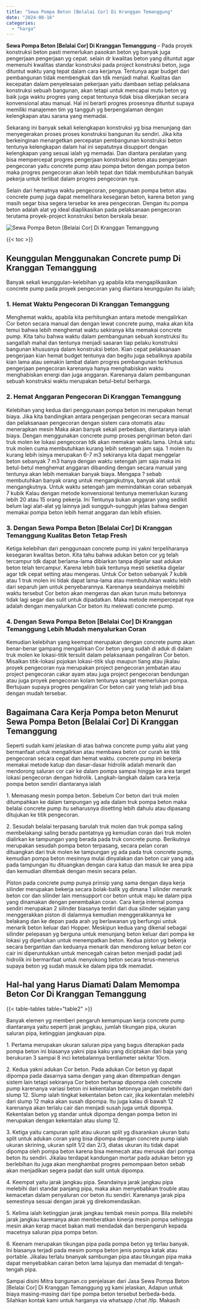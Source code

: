 ```yaml
---
title: "Sewa Pompa Beton [Belalai Cor] Di Kranggan Temanggung"
date: "2024-08-16"
categories: 
  - "harga"
---
```


**Sewa Pompa Beton \[Belalai Cor\] Di Kranggan Temanggung** – Pada proyek konstruksi beton pasti memerlukan pasokan beton yg banyak juga pengerjaan pengerjaan yg cepat. selain dr kwalitas beton yang dituntut agar memenuhi kwalitas standar konstruksi pada project konstruksi beton, juga dituntut waktu yang tepat dalam cara kerjanya. Tentunya agar budget dari pembangunan tidak membengkak dan tdk menjadi mahal. Kualitas dan kecepatan dalam penyelesaian pekerjaan yaitu dambaan setiap pelaksana konstruksi sebuah bangunan, akan tetapi untuk mencapai mutu beton yg baik juga waktu progres yang cepat tentunya tidak bisa dikerjakan secara konvensional atau manual. Hal ini berarti progres prosesnya dituntut supaya memiliki manajemen tim yg tangguh yg berpengalaman dengan kelengkapan atau sarana yang memadai.

Sekarang ini banyak sekali kelengkapan konstruksi yg bisa menunjang dan menyegerakan proses proses konstruksi bangunan itu sendiri. Jika kita berkeinginan menargetkan percepatan pembangunan konstruksi beton tentunya kelengkapan dalam hal ini sepatutnya disupport dengan kelengkapan yang sesuai ialah yg memadai. Dan diantara peralatan yang bisa mempercepat progres pengerjaan konstruksi beton atau pengerjaan pengecoran yaitu concrete pump atau pompa beton dengan pompa beton maka progres pengecoran akan lebih tepat dan tidak membutuhkan banyak pekerja untuk terlibat dalam progres pengecoran nya.

Selain dari hematnya waktu pengecoran, penggunaan pompa beton atau concrete pump juga dapat memelihara kesegaran beton, karena beton yang masih segar bisa segera tersebar ke area pengecoran. Dengan itu pompa beton adalah alat yg ideal diaplikasikan pada pelaksanaan pengecoran terutama proyek-project konstruksi beton berskala besar.

![Sewa Pompa Beton [Belalai Cor] Di Kranggan Temanggung](/images/sewa-concrete-pump-36.png)

{{< toc >}}

## Keunggulan Menggunakan Concrete pump Di Kranggan Temanggung

Banyak sekali keunggulan-kelebihan yg apabila kita mengaplikasikan concrete pump pada proyek pengecoran yang diantara keunggulan itu ialah;

### 1\. Hemat Waktu Pengecoran Di Kranggan Temanggung

Menghemat waktu, apabila kita perhitungkan antara metode mengalirkan Cor beton secara manual dan dengan lewat concrete pump, maka akan kita temui bahwa lebih menghemat waktu sekiranya kita memakai concrete pump. Kita tahu bahwa waktu dalam pembangunan sebuah konstruksi itu sangatlah mahal dan tentunya menjadi sasaran tiap pelaku konstruksi bangunan khususnya dalam konstruksi beton. Kian cepat pelaksanaan pengerjaan kian hemat budget tentunya dan begitu juga sebaliknya apabila kian lama atau semakin lambat dalam progres pembangunan terkhusus pengerjaan pengecoran karenanya hanya menghabiskan waktu menghabiskan energi dan juga anggaran. Karenanya dalam pembangunan sebuah konstruksi waktu merupakan betul-betul berharga.

### 2\. Hemat Anggaran Pengecoran Di Kranggan Temanggung

Kelebihan yang kedua dari penggunaan pompa beton ini merupakan hemat biaya. Jika kita bandingkan antara pengerjaan pengecoran secara manual dan pelaksanaan pengecoran dengan sistem cara otomatis atau menerapkan mesin Maka akan banyak sekali perbedaan, diantaranya ialah biaya. Dengan menggunakan concrete pump proses pengiriman beton dari truk molen ke lokasi pengecoran tdk akan memakan waktu lama. Untuk satu truk molen cuma membutuhkan kurang lebih setengah jam saja. 1 molen itu kurang lebih isinya merupakan 6-7 m3 sekiranya kita dapat menggelar beton sebanyak 7 m3 hanya dengan waktu setengah jam saja maka ini betul-betul menghemat anggaran dibanding dengan secara manual yang tentunya akan lebih memakan banyak biaya. Mengapa ? sebab membutuhkan banyak orang untuk mengangkutnya, banyak alat untuk mengangkutnya. Untuk waktu setengah jam memindahkan coran sebanyak 7 kubik Kalau dengan metode konvensional tentunya memerlukan kurang lebih 20 atau 15 orang pekerja. Ini Tentunya bukan anggaran yang sedikit belum lagi alat-alat yg lainnya jadi sungguh-sungguh jelas bahwa dengan memakai pompa beton lebih hemat anggaran dan lebih efisien.

### 3\. Dengan Sewa Pompa Beton \[Belalai Cor\] Di Kranggan Temanggung Kualitas Beton Tetap Fresh

Ketiga kelebihan dari penggunaan concrete pump ini yakni terpeliharanya kesegaran kwalitas beton. Kita tahu bahwa adukan beton cor yg telah tercampur tdk dapat berlama-lama dibiarkan tanpa digelar saat adukan beton telah tercampur. Karena lebih baik tentunya mesti seketika digelar agar tdk cepat setting atau mengeras. Untuk Cor beton sebanyak 7 kubik atau 1 truk molen ini tidak dapat lama-lama atau membutuhkan waktu lebih dari separuh jam untuk penyebarannya. Karenanya seandainya melebihi waktu tersebut Cor beton akan mengeras dan akan turun mutu betonnya tidak lagi segar dan sulit untuk dipadatkan. Maka metode mempercepat nya adalah dengan menyalurkan Cor beton itu melewati concrete pump.

### 4\. Dengan Sewa Pompa Beton \[Belalai Cor\] Di Kranggan Temanggung Lebih Mudah menyalurkan Coran

Kemudian kelebihan yang keempat merupakan dengan concrete pump akan benar-benar gampang mengalirkan Cor beton yang sudah di aduk di dalam truk molen ke lokasi-titik tersulit dalam pelaksanaan pengaliran Cor beton. Misalkan titik-lokasi pojokan lokasi-titik slup maupun tiang atau jikalau proyek pengecoran nya merupakan project pengecoran jembatan atau project pengecoran cakar ayam atau juga project pengecoran bendungan atau juga proyek pengecoran kolam tentunya sangat memerlukan pompa. Bertujuan supaya progres pengaliran Cor beton cair yang telah jadi bisa dengan mudah tersebar.

## Bagaimana Cara Kerja Pompa beton Menurut Sewa Pompa Beton \[Belalai Cor\] Di Kranggan Temanggung

Seperti sudah kami jelaskan di atas bahwa concrete pump yaitu alat yang bermanfaat untuk mengalirkan atau membawa beton cor curah ke titik pengecoran secara cepat dan hemat waktu. concrete pump ini bekerja memakai metode katup dan dasar-dasar hidrolik adalah menarik dan mendorong saluran cor cair ke dalam pompa sampai hingga ke area target lokasi pengecoran dengan hidrolik. Langkah-langkah dalam cara kerja pompa beton sendiri diantaranya ialah

1\. Memasang mesin pompa beton. Sebelum Cor beton dari truk molen ditumpahkan ke dalam tampungan yg ada dalam truk pompa beton maka belalai concrete pump itu seharusnya disetting lebih dahulu atau dipasang ditujukan ke titik pengecoran.

2\. Sesudah belalai terpasang barulah truk molen dan truk pompa saling membelakangi saling beradu pantatnya yg kemudian coran dari truk molen dialirkan ke tampungan yang berada pada truk concrete pump. Berikutnya merupakan sesudah pompa beton terpasang, secara pelan coran dituangkan dari truk molen ke tampungan yg ada pada truk concrete pump, kemudian pompa beton mesinnya mulai dinyalakan dan beton cair yang ada pada tampungan itu dituangkan dengan cara katup dan masuk ke area pipa dan kemudian ditembak dengan mesin secara pelan.

Piston pada concrete pump punya prinsip yang sama dengan daya kerja silinder merupakan bekerja secara bolak-balik yg dimana 1 silinder menarik beton cor dan silinder lain mensupport cor beton untuk maju ke dalam pipa yang dinamakan dengan penembakan coran. Cara kerja internal pompa sendiri merupakan 2 silinder biasanya terdiri dari dua silinder sejalan yang menggerakkan piston di dalamnya kemudian menggerakkannya ke belakang dan ke depan pada arah yg berlawanan yg berfungsi untuk menarik beton keluar dari Hopper. Meskipun kedua yang dikenal sebagai silinder pelepasan yg berguna untuk menunjang beton keluar dari pompa ke lokasi yg diperlukan untuk menempatkan beton. Kedua piston yg bekerja secara bergantian dan keduanya menarik dan mendorong keluar beton cor cair ini diperuntukkan untuk mencegah cairan beton menjadi padat jadi hidrolik ini bermanfaat untuk menyokong beton secara terus-menerus supaya beton yg sudah masuk ke dalam pipa tdk memadat.

## Hal-hal yang Harus Diamati Dalam Memompa Beton Cor Di Kranggan Temanggung

{{< table-tables table="table2" >}}

Banyak elemen yg memberi pengaruh kemampuan kerja concrete pump diantaranya yaitu seperti jarak jangkau, jumlah tikungan pipa, ukuran saluran pipa, ketinggian jangkauan pipa.

1\. Pertama merupakan ukuran saluran pipa yang bagus diterapkan pada pompa beton ini biasanya yakni pipa kaku yang diciptakan dari baja yang berukuran 3 sampai 8 inci ketebalannya berdiameter sekitar 10cm.

2\. Kedua yakni adukan Cor beton. Pada adukan Cor beton yg dapat dipompa pada dasarnya sama dengan yang akan ditempatkan dengan sistem lain tetapi sekiranya Cor beton berharap dipompa oleh concrete pump karenanya variasi beton ini kekentalan betonnya jangan melebihi dari slump 12. Slump ialah tingkat kekentalan beton cair, jika kekentalan melebihi dari slump 12 maka akan susah dipompa. Itu juga kalau di bawah 12 karenanya akan terlalu cair dan menjadi susah juga untuk dipompa. Kekentalan beton yg standar untuk dipompa dengan pompa beton ini merupakan dengan kekentalan atau slump 12.

3\. Ketiga yaitu campuran split atau ukuran split yg disarankan ukuran batu split untuk adukan coran yang bisa dipompa dengan concrete pump ialah ukuran skrining, ukuran split 1/2 dan 2/3, diatas ukuran itu tidak dapat dipompa oleh pompa beton karena bisa memecah atau merusak dari pompa beton itu sendiri. Jikalau terdapat kandungan mortar pada adukan beton yg berlebihan itu juga akan menghambat progres pemompaan beton sebab akan menjadikan segera padat dan sulit untuk dipompa.

4\. Keempat yaitu jarak jangkau pipa. Seandainya jarak jangkau pipa melebihi dari standar panjang pipa, maka akan menyebabkan trouble atau kemacetan dalam penyaluran cor beton itu sendiri. Karenanya jarak pipa semestinya sesuai dengan jarak yg direkomendasikan.

5\. Kelima ialah ketinggian jarak jangkau tembak mesin pompa. Bila melebihi jarak jangkau karenanya akan memberatkan kinerja mesin pompa sehingga mesin akan kerap macet bakan mati mendadak dan berpengaruh kepada macetnya saluran pipa pompa beton.

6\. Keenam merupakan tikungan pipa pada pompa beton yg terlau banyak. Ini biasanya terjadi pada mesim pompa beton jenis pompa katak atau portable. Jikalau terlalu bnanyak sambungan pipa atau tikungan pipa maka dapat menyebabkan cairan beton lama lajunya dan memadat di tengah-tengah pipa.

Sampai disini Mitra bangunan.co penjelasan dari Jasa Sewa Pompa Beton \[Belalai Cor\] Di Kranggan Temanggung yg kami jelaskan, Adapun untuk biaya masing-masing dari tipe pompa beton tersebut berbeda-beda. Silahkan kontak kami untuk harganya via whatsapp /chat /tlp. Makasih

